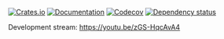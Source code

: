 [![Crates.io](https://img.shields.io/crates/v/cargo-index-transit.svg)](https://crates.io/crates/cargo-index-transit)
[![Documentation](https://docs.rs/cargo-index-transit/badge.svg)](https://docs.rs/cargo-index-transit/)
[![Codecov](https://codecov.io/github/jonhoo/cargo-index-transit/coverage.svg?branch=main)](https://codecov.io/gh/jonhoo/cargo-index-transit)
[![Dependency status](https://deps.rs/repo/github/jonhoo/cargo-index-transit/status.svg)](https://deps.rs/repo/github/jonhoo/cargo-index-transit)

Development stream: https://youtu.be/zGS-HqcAvA4
